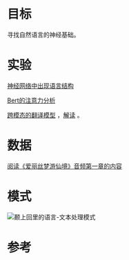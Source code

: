 
# 目标
寻找自然语言的神经基础。

# 实验

[神经网络中出现语言结构](https://github.com/john-hewitt/structural-probes)

[Bert的注意力分析](https://github.com/clarkkev/attention-analysis)

[跨模态的翻译模型](https://github.com/Glaciohound/Chimera-ST) ，[解读](https://picture.iczhiku.com/weixin/message1625543107586.html) 。

# 数据
[阅读《爱丽丝梦游仙境》音频第一章的内容](https://openneuro.org/datasets/ds002322/versions/1.0.4) 


# 模式

![颞上回里的语言-文本处理模式](https://picture.iczhiku.com/weixin/weixin16255431075866.png)



# 参考


